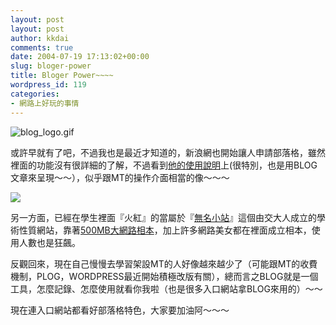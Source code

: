 ```yaml
---
layout: post
layout: post
author: kkdai
comments: true
date: 2004-07-19 17:13:02+00:00
slug: bloger-power
title: Bloger Power~~~~
wordpress_id: 119
categories:
- 網路上好玩的事情
---
```


![blog_logo.gif](http://www.evanlin.com/blog/archives/0719/blog_logo.gif)

或許早就有了吧，不過我也是最近才知道的，新浪網也開始讓人申請部落格，雖然裡面的功能沒有很詳細的了解，不過看到[他的使用說明](http://blog.sina.com.tw/archive.php?blog_id=5&md=cat&id=17)上(很特別，也是用BLOG文章來呈現～～），似乎跟MT的操作介面相當的像～～～

[![](http://www.wretch.twbbs.org/blog/icon/wretch.gif)](http://www.wretch.twbbs.org/)

另一方面，已經在學生裡面『火紅』的當屬於『[無名小站](http://www.wretch.twbbs.org/blog/)』這個由交大人成立的學術性質網站，靠著[500MB大網路相本](http://www.wretch.twbbs.org/album/)，加上許多網路美女都在裡面成立相本，使用人數也是狂飆。

反觀回來，現在自己慢慢去學習架設MT的人好像越來越少了（可能跟MT的收費機制，PLOG，WORDPRESS最近開始積極改版有關），總而言之BLOG就是一個工具，怎麼記錄、怎麼使用就看你我啦（也是很多入口網站拿BLOG來用的）～～

現在連入口網站都看好部落格特色，大家要加油阿～～～
